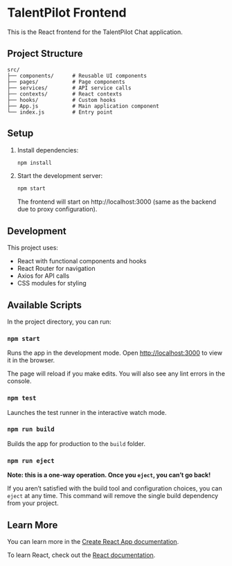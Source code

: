 # TalentPilot Frontend

This is the React frontend for the TalentPilot Chat application.

## Project Structure

```
src/
├── components/      # Reusable UI components
├── pages/           # Page components
├── services/        # API service calls
├── contexts/        # React contexts
├── hooks/           # Custom hooks
├── App.js           # Main application component
└── index.js         # Entry point
```

## Setup

1. Install dependencies:
   ```bash
   npm install
   ```

2. Start the development server:
   ```bash
   npm start
   ```

   The frontend will start on http://localhost:3000 (same as the backend due to proxy configuration).

## Development

This project uses:
- React with functional components and hooks
- React Router for navigation
- Axios for API calls
- CSS modules for styling

## Available Scripts

In the project directory, you can run:

### `npm start`

Runs the app in the development mode.
Open [http://localhost:3000](http://localhost:3000) to view it in the browser.

The page will reload if you make edits.
You will also see any lint errors in the console.

### `npm test`

Launches the test runner in the interactive watch mode.

### `npm run build`

Builds the app for production to the `build` folder.

### `npm run eject`

**Note: this is a one-way operation. Once you `eject`, you can’t go back!**

If you aren’t satisfied with the build tool and configuration choices, you can `eject` at any time. This command will remove the single build dependency from your project.

## Learn More

You can learn more in the [Create React App documentation](https://facebook.github.io/create-react-app/docs/getting-started).

To learn React, check out the [React documentation](https://reactjs.org/).